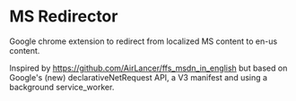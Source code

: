 # MS Redirector
Google chrome extension to redirect from localized MS content to en-us content.

Inspired by https://github.com/AirLancer/ffs_msdn_in_english but based on Google's (new) declarativeNetRequest API, a V3 manifest and using a background service_worker.
